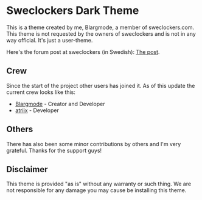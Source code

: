 Sweclockers Dark Theme
======================

This is a theme created by me, Blargmode, a member of sweclockers.com. This theme is not requested by the owners of sweclockers and is not in any way official. It's just a user-theme.

Here's the forum post at sweclockers (in Swedish): [The post](http://www.sweclockers.com/forum/10-programmering-och-digitalt-skapande/1089561-ett-morkt-tema-till-sweclockers).

Crew
----
Since the start of the project other users has joined it.
As of this update the current crew looks like this:

* [Blargmode](http://www.sweclockers.com/profil/blargmode)  - Creator and Developer
* [atriix](http://www.sweclockers.com/profil/atriix)		- Developer

Others
------
There has also been some minor contributions by others and I'm very grateful.
Thanks for the support guys!

Disclaimer
----------
This theme is provided "as is" without any warranty or such thing. We are not responsible for any damage you may cause be installing this theme.